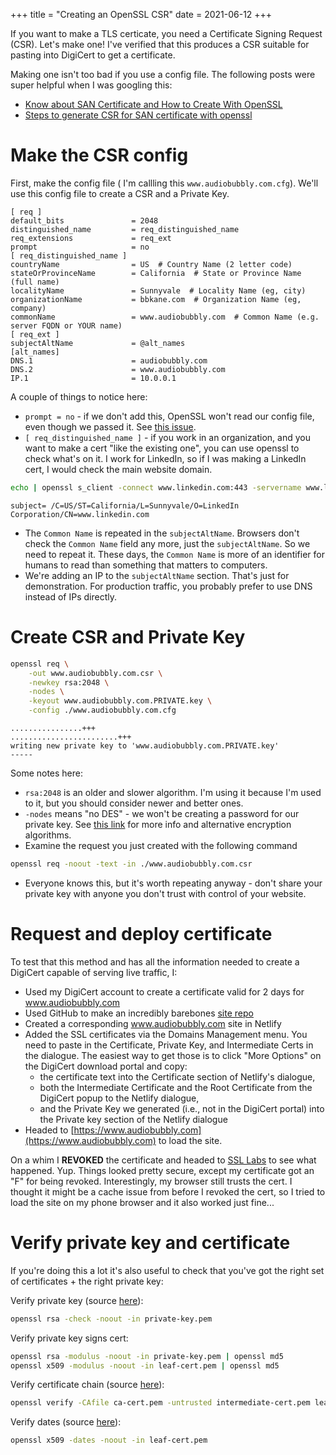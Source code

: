 +++
title = "Creating an OpenSSL CSR"
date = 2021-06-12
+++

If you want to make a TLS certicate, you need a Certificate Signing Request (CSR). Let's make one! I've verified that this produces a CSR suitable for pasting into DigiCert to get a certificate.

Making one isn't too bad if you use a config file. The following posts were super helpful when I was googling this:

- [Know about SAN Certificate and How to Create With OpenSSL ](https://geekflare.com/san-ssl-certificate/)
- [Steps to generate CSR for SAN certificate with openssl](https://www.golinuxcloud.com/openssl-subject-alternative-name/)

# Make the CSR config

First, make the config file ( I'm callling this `www.audiobubbly.com.cfg`). We'll use this config file to create a CSR and a Private Key.

```config
[ req ]
default_bits               = 2048
distinguished_name         = req_distinguished_name
req_extensions             = req_ext
prompt                     = no
[ req_distinguished_name ]
countryName                = US  # Country Name (2 letter code)
stateOrProvinceName        = California  # State or Province Name (full name)
localityName               = Sunnyvale  # Locality Name (eg, city)
organizationName           = bbkane.com  # Organization Name (eg, company)
commonName                 = www.audiobubbly.com  # Common Name (e.g. server FQDN or YOUR name)
[ req_ext ]
subjectAltName             = @alt_names
[alt_names]
DNS.1                      = audiobubbly.com
DNS.2                      = www.audiobubbly.com
IP.1                       = 10.0.0.1
```

A couple of things to notice here:

- `prompt = no` - if we don't add this, OpenSSL won't read our config file, even though we passed it. See [this issue](https://github.com/openssl/openssl/issues/3536).
- `[ req_distinguished_name ]` - if you work in an organization, and you want to make a cert "like the existing one", you can use openssl to check what's on it. I work for LinkedIn, so if I was making a LinkedIn cert, I would check the main website domain.

```bash
echo | openssl s_client -connect www.linkedin.com:443 -servername www.linkedin.com 2> /dev/null | openssl x509 -noout -subject
```

```
subject= /C=US/ST=California/L=Sunnyvale/O=LinkedIn Corporation/CN=www.linkedin.com
```

- The `Common Name` is repeated in the `subjectAltName`. Browsers don't check the `Common Name` field any more, just the `subjectAltName`. So we need to repeat it. These days, the `Common Name` is more of an identifier for humans to read than something that matters to computers.
- We're adding an IP to the `subjectAltName` section. That's just for demonstration. For production traffic, you probably prefer to use DNS instead of IPs directly.

# Create CSR and Private Key

```bash
openssl req \
    -out www.audiobubbly.com.csr \
    -newkey rsa:2048 \
    -nodes \
    -keyout www.audiobubbly.com.PRIVATE.key \
    -config ./www.audiobubbly.com.cfg
```

```
................+++
........................+++
writing new private key to 'www.audiobubbly.com.PRIVATE.key'
-----
```

Some notes here:

- `rsa:2048` is an older and slower algorithm. I'm using it because I'm used to it, but you should consider newer and better ones.
- `-nodes` means "no DES" - we won't be creating a password for our private key. See [this link](https://stackoverflow.com/a/5087138/2958070) for more info and alternative encryption algorithms.
- Examine the request you just created with the following command

```bash
openssl req -noout -text -in ./www.audiobubbly.com.csr
```

- Everyone knows this, but it's worth repeating anyway - don't share your private key with anyone you don't trust with control of your website.

# Request and deploy certificate

To test that this method and has all the information needed to create a DigiCert capable of serving live traffic, I:

- Used my DigiCert account to create a certificate valid for 2 days for www.audiobubbly.com
- Used GitHub to make an incredibly barebones [site repo](https://github.com/bbkane/www.audiobubbly.com)
- Created a corresponding www.audiobubbly.com site in Netlify
- Added the SSL certificates via the Domains Management menu. You need to paste in the Certificate, Private Key, and Intermediate Certs in the dialogue. The easiest way to get those is to click "More Options" on the DigiCert download portal and copy:
  -  the certificate text into the Certificate section of Netlify's dialogue,
  - both the Intermediate Certificate and the Root Certificate from the DigiCert popup to the Netlify dialogue,
  - and the Private Key we generated  (i.e., not in the DigiCert portal) into the Private key section of the Netlify dialogue
- Headed to [https://www.audiobubbly.com](https://www.audiobubbly.com) to load the site.

On a whim I **REVOKED** the certificate and headed to [SSL Labs](https://www.ssllabs.com/ssltest/) to see what happened. Yup. Things looked pretty secure, except my certificate got an "F" for being revoked. Interestingly, my browser still trusts the cert. I thought it might be a cache issue from before I revoked the cert, so I tried to load the site on my phone browser and it also worked just fine...

# Verify private key and certificate

If you're doing this a lot it's also useful to check that you've got the right set of certificates + the right private key:


Verify private key (source [here](https://www.ssl247.com/knowledge-base/detail/how-do-i-verify-that-a-private-key-matches-a-certificate-openssl-1527076112539/ka03l0000015hscaay/)):


```bash
openssl rsa -check -noout -in private-key.pem
```

Verify private key signs cert:

```bash
openssl rsa -modulus -noout -in private-key.pem | openssl md5
openssl x509 -modulus -noout -in leaf-cert.pem | openssl md5
```

Verify certificate chain (source [here](https://stackoverflow.com/a/26520714/2958070)):

```bash
openssl verify -CAfile ca-cert.pem -untrusted intermediate-cert.pem leaf-cert.pem
```

Verify dates (source [here](https://stackoverflow.com/questions/21297853/how-to-determine-ssl-cert-expiration-date-from-a-pem-encoded-certificate/21297927#21297927)):

```bash
openssl x509 -dates -noout -in leaf-cert.pem
```
